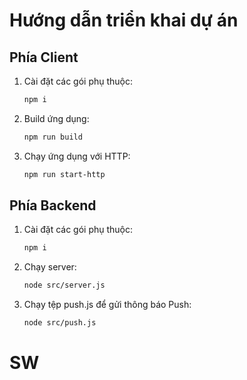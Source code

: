 # Hướng dẫn triển khai dự án

## Phía Client

1. Cài đặt các gói phụ thuộc:

   ```bash
   npm i
   ```

2. Build ứng dụng:
   ```bash
   npm run build
   ```
3. Chạy ứng dụng với HTTP:
   ```bash
   npm run start-http
   ```

## Phía Backend

1. Cài đặt các gói phụ thuộc:

   ```bash
   npm i
   ```

2. Chạy server:
   ```bash
   node src/server.js
   ```
3. Chạy tệp push.js để gửi thông báo Push:
   ```bash
   node src/push.js
   ```
# SW
